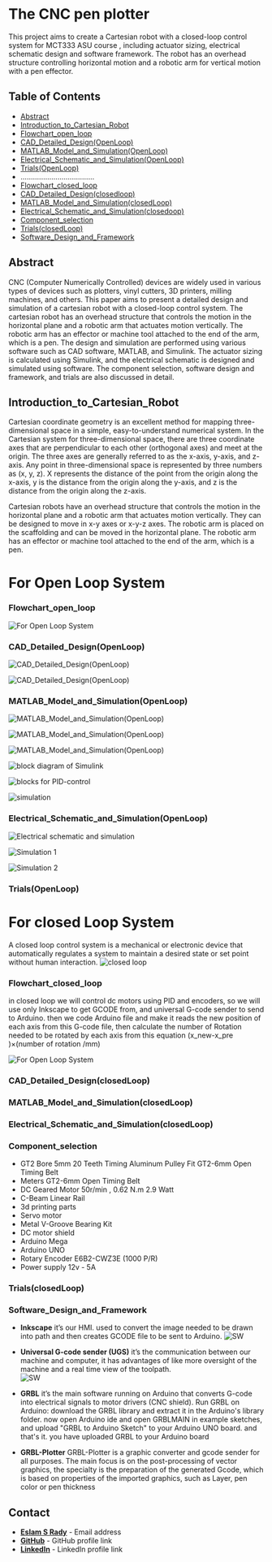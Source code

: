 # **The CNC pen plotter**

This project aims to create a Cartesian robot with a closed-loop control system for MCT333 ASU course , including actuator sizing, electrical schematic design and software framework. The robot has an overhead structure controlling horizontal motion and a robotic arm for vertical motion with a pen effector.
## **Table of Contents**

- [Abstract](#Abstract)
- [Introduction_to_Cartesian_Robot](#Introduction_to_Cartesian-Robot)
- [Flowchart_open_loop](#Flowchart_open_loop)
- [CAD_Detailed_Design(OpenLoop)](#CAD_Detailed_Design(OpenLoop))
- [MATLAB_Model_and_Simulation(OpenLoop)](#MATLAB_Model_and_Simulation(OpenLoop))
- [Electrical_Schematic_and_Simulation(OpenLoop)](#Electrical_Schematic_and_Simulation(OpenLoop))
- [Trials(OpenLoop)](#Trials(OpenLoop))
- ....................................
- [Flowchart_closed_loop](#Flowchart_closed_loop)
- [CAD_Detailed_Design(closedloop)](#CAD_Detailed_Design(closedLoop))
- [MATLAB_Model_and_Simulation(closedLoop)](#MATLAB_Model_and_Simulation(closedLoop))
- [Electrical_Schematic_and_Simulation(closedoop)](#Electrical_Schematic_and_Simulation(closedLoop))
- [Component_selection](#Component_selection)
- [Trials(closedLoop)](#Trials(closedLoop))
- [Software_Design_and_Framework](#Software_Design_and_Framework)

## **Abstract**

CNC (Computer Numerically Controlled) devices are widely used in various types of devices such as plotters, vinyl cutters, 3D printers, milling machines, and others. This paper aims to present a detailed design and simulation of a cartesian robot with a closed-loop control system. The cartesian robot has an overhead structure that controls the motion in the horizontal plane and a robotic arm that actuates motion vertically. The robotic arm has an effector or machine tool attached to the end of the arm, which is a pen. The design and simulation are performed using various software such as CAD software, MATLAB, and Simulink. The actuator sizing is calculated using Simulink, and the electrical schematic is designed and simulated using software. The component selection, software design and framework, and trials are also discussed in detail.

## **Introduction_to_Cartesian_Robot**
Cartesian coordinate geometry is an excellent method for mapping three-dimensional space in a simple, easy-to-understand numerical system. In the Cartesian system for three-dimensional space, there are three coordinate axes that are perpendicular to each other (orthogonal axes) and meet at the origin. The three axes are generally referred to as the x-axis, y-axis, and z-axis. Any point in three-dimensional space is represented by three numbers as (x, y, z). X represents the distance of the point from the origin along the x-axis, y is the distance from the origin along the y-axis, and z is the distance from the origin along the z-axis.

Cartesian robots have an overhead structure that controls the motion in the horizontal plane and a robotic arm that actuates motion vertically. They can be designed to move in x-y axes or x-y-z axes. The robotic arm is placed on the scaffolding and can be moved in the horizontal plane. The robotic arm has an effector or machine tool attached to the end of the arm, which is a pen.

# **For Open Loop System**
### **Flowchart_open_loop**
![For Open Loop System](https://github.com/Esmtra/The_CNC_pen_plotter/blob/main/Img/Flowchart%20for%20open%20loop.png "For Open Loop System")

### **CAD_Detailed_Design(OpenLoop)**
![CAD_Detailed_Design(OpenLoop)](https://github.com/Esmtra/The_CNC_pen_plotter/blob/main/Img/Cad%20detailed%20Design%201.png "CAD_Detailed_Design(OpenLoop)")

![CAD_Detailed_Design(OpenLoop)](https://github.com/Esmtra/The_CNC_pen_plotter/blob/main/Img/Assembly%202.png "CAD_Detailed_Design(OpenLoop)")

### **MATLAB_Model_and_Simulation(OpenLoop)**

![MATLAB_Model_and_Simulation(OpenLoop)](https://github.com/Esmtra/The_CNC_pen_plotter/blob/main/Img/MATLAB%20model%20and%20simulation.png "MATLAB_Model_and_Simulation(OpenLoop)")

![MATLAB_Model_and_Simulation(OpenLoop)](https://github.com/Esmtra/The_CNC_pen_plotter/blob/main/Img/MATLAB%20model%20and%20simulation%202.png "MATLAB_Model_and_Simulation(OpenLoop)")

![MATLAB_Model_and_Simulation(OpenLoop)](https://github.com/Esmtra/The_CNC_pen_plotter/blob/main/Img/MATLAB%20model%20and%20simulation%202.png "MATLAB_Model_and_Simulation(OpenLoop)")

![block diagram of Simulink](https://github.com/Esmtra/The_CNC_pen_plotter/blob/main/Img/block%20diagram%20of%20Simulink.png "block diagram of Simulink")

![blocks for PID-control](https://github.com/Esmtra/The_CNC_pen_plotter/blob/main/Img/blocks%20for%20%20PID-control.png "blocks for PID-control")

![simulation](https://github.com/Esmtra/The_CNC_pen_plotter/blob/main/Img/simulation.jpg "simulation")


### **Electrical_Schematic_and_Simulation(OpenLoop)**

![Electrical schematic and simulation](https://github.com/Esmtra/The_CNC_pen_plotter/blob/main/Img/Simulation%201.jpg "Electrical schematic and simulation")

![Simulation 1](https://github.com/Esmtra/The_CNC_pen_plotter/blob/main/Img/Electrical%20schematic%20and%20simulation.jpg "Simulation 1")


![Simulation 2](https://github.com/Esmtra/The_CNC_pen_plotter/blob/main/Img/Simulation%202.jpg "Simulation 2")


### **Trials(OpenLoop)**

# **For closed Loop System**
A closed loop control system is a mechanical or electronic device that automatically regulates a system to maintain a desired state or set point without human interaction.
![closed loop](https://github.com/Esmtra/The_CNC_pen_plotter/blob/main/Img/closed%20loop%20control%20system.png "closed loop")

### **Flowchart_closed_loop**
in closed loop we will control dc motors using PID and encoders, so we will use only Inkscape to get GCODE from, and universal G-code sender to send to Arduino. then we code Arduino file and make it reads the new position of each axis from this G-code file, then calculate the number of Rotation needed to be rotated by each axis from this equation (x_new-x_pre )×(number of rotation /mm)

![For Open Loop System](https://github.com/Esmtra/The_CNC_pen_plotter/blob/main/Img/Flowchart%20for%20closed%20loop.png "For Open Loop System")

### **CAD_Detailed_Design(closedLoop)**
### **MATLAB_Model_and_Simulation(closedLoop)**
### **Electrical_Schematic_and_Simulation(closedLoop)**
### **Component_selection**
- GT2 Bore 5mm 20 Teeth Timing Aluminum Pulley Fit GT2-6mm Open Timing Belt
- Meters GT2-6mm Open Timing Belt
- DC Geared Motor 50r/min , 0.62 N.m 2.9 Watt
- C-Beam Linear Rail
- 3d printing parts
- Servo motor
- Metal V-Groove Bearing Kit
- DC motor shield
- Arduino Mega
- Arduino UNO
- Rotary Encoder E6B2-CWZ3E (1000 P/R)
- Power supply 12v - 5A


### **Trials(closedLoop)**


### **Software_Design_and_Framework**
- **Inkscape** 
it’s our HMI. used to convert the image needed to be drawn into path and then creates GCODE file to be sent to Arduino.
![SW](https://github.com/Esmtra/The_CNC_pen_plotter/blob/main/Img/is.jpg "SW")

- **Universal G-code sender (UGS)**
it’s the communication between our machine and computer, it has advantages of like more oversight of the machine and a real time view of the toolpath.  
![SW](https://github.com/Esmtra/The_CNC_pen_plotter/blob/main/Img/ugs.png "SW")

- **GRBL**
it’s the main software running on Arduino that converts G-code into electrical signals to motor drivers (CNC shield). 
Run GRBL on Arduino:
download the GRBL library and extract it in the Arduino's library folder. now open Arduino ide and open GRBLMAIN in example sketches, and upload "GRBL to Arduino Sketch" to your Arduino UNO board. and that's it. you have uploaded GRBL to your Arduino board

- **GRBL-Plotter**
GRBL-Plotter is a graphic converter and gcode sender for all purposes.
The main focus is on the post-processing of vector graphics, the specialty is the preparation of the generated Gcode, which is based on properties of the imported graphics, such as Layer, pen color or pen thickness




## **Contact**

- **[Eslam S Rady](mailto:Eselmtrawy@gmail.com)** - Email address
- **[GitHub](https://github.com/Esmtra)**     - GitHub profile link
- **[LinkedIn](https://www.linkedin.com/in/eslam-mtra-1714201b7/)**    - LinkedIn profile link
